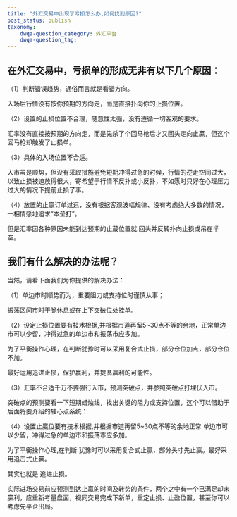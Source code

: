 ```yaml
---
title: "外汇交易中出现了亏损怎么办,如何找到原因?"
post_status: publish
taxonomy:
    dwqa-question_category: 外汇平台
    dwqa-question_tag:
---
```


## 在外汇交易中，亏损单的形成无非有以下几个原因：

（1）判断错误趋势，通俗而言就是看错方向。

入场后行情没有按你预期的方向走，而是直接扑向你的止损位置。

（2）设置的止损位置不合理，随意性太强，没有遵循一切客观的要求。

汇率没有直接按预期的方向走，而是先杀了个回马枪后才又回头走向止贏，但这个回马枪却触发了止损单。

（3）具体的入场位置不合适。

入市虽是顺势，但没有采取措施避免短期冲得过急的时候，行情的逆走空间过大，以致止损被迫放得很大，寄希望于行情不反扑或小反扑，不如愿时只好在心理压力过大的情况下提前止损了事。

（4）放置的止贏订单过远，没有根据客观波幅规律、没有考虑绝大多数的情况，一相情愿地追求“本垒打”。

但是汇率因各种原因未能到达预期的止蔵位置就 回头并反转扑向止损或吊在半空。

## 我们有什么解决的办法呢？

当然，请看下面我们为你提供的解决办法：

（1）单边市时顺势而为，重要阻力或支持位时谨慎从事；

振荡区间市时干脆休息或在上下突破位处挂单。

（2）设定止损位置要有技术根据,并根据市道再留5~30点不等的余地，正常单边市可以少留，冲得过急的单边市和振荡市应多加。

为了平衡操作心理，在判断犹豫时可以采用复合式止损，部分仓位加点，部分仓位不加。

最好运用追进止损，保护赢利，并提髙贏利的可能性。

（3）汇率不合适千万不要强行入市，预测突破点，并参照突破点打埋伏入市。

突破点的预测要看一下短期蜡烛线，找出关键的阻力或支持位置，这个可以借助于后面将要介绍的轴心点系统：

（4）设置止贏位要有技术根据,并根据市道再留5~30点不等的余地正常 单边市可以少留，冲得过急的单边市和振荡市应多加。

为了平衡操作心理,在判断 犹豫时可以采用复合式止贏，部分头寸先止赢。最好采用追击式止贏。

其实也就是 追进止损。

实际进场交易前应预测到达止贏的时间及转势的条件，两个之中有一个已满足却未贏利，应重新考量盘面，视同交易完成下新单，重定止损、止盈位置，甚至你可以考虑先平仓出局。
